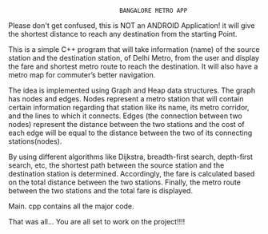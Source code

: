                                    BANGALORE METRO APP                                                                                                                    
                                                                                                                             
Please don't get confused, this is NOT an ANDROID Application! it will give the shortest distance to reach any destination from the starting Point.

This is a simple C++ program that will take information (name) of the source station and the destination station, of Delhi Metro, from the user and display the fare and shortest metro route to reach the destination. It will also have a metro map for commuter’s better navigation.

The idea is implemented using Graph and Heap data structures. The graph has nodes and edges. Nodes represent a metro station that will contain certain information regarding that station like its name, its metro corridor, and the lines to which it connects. Edges (the connection between two nodes) represent the distance between the two stations and the cost of each edge will be equal to the distance between the two of its connecting stations(nodes).

By using different algorithms like Dijkstra, breadth-first search, depth-first search, etc, the shortest path between the source station and the destination station is determined. Accordingly, the fare is calculated based on the total distance between the two stations. Finally, the metro route between the two stations and the total fare is displayed.

Main. cpp contains all the major code.



That was all... You are all set to work on the project!!!!

